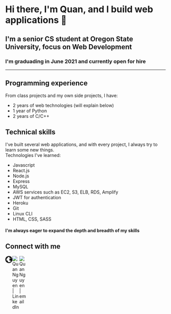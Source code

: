 # Hi there, I'm Quan, and I build web applications 👋

## I'm a senior CS student at Oregon State University, focus on Web Development

### I'm graduading in June 2021 and currently open for hire

---

## Programming experience

From class projects and my own side projects, I have:

- 2 years of web technologies (will explain below)
- 1 year of Python
- 2 years of C/C++

## Technical skills

I've built several web applications, and with every project, I always try to learn some new things.
<br/>
Technologies I've learned:

- Javascript
- React.js
- Node.js
- Express
- MySQL
- AWS services such as EC2, S3, ELB, RDS, Amplify
- JWT for authentication
- Heroku
- Git
- Linux CLI
- HTML, CSS, SASS

#### I'm always eager to expand the depth and breadth of my skills

## Connect with me

[<img align="left" alt="qnguyen.dev" width="22px" src="https://raw.githubusercontent.com/iconic/open-iconic/master/svg/globe.svg" />][website]
[<img align="left" alt="Quan Nguyen | LinkedIn" width="22px" src="https://cdn.jsdelivr.net/npm/simple-icons@v3/icons/linkedin.svg" />][linkedin]
[<img align="left" alt="Quan Nguyen | email" width="22px" src="https://cdn.jsdelivr.net/npm/simple-icons@3.13.0/icons/gmail.svg" />][email]

<br/>

[website]: https://www.qnguyen.dev
[linkedin]: https://www.linkedin.com/in/quandev2/
[email]: mailto:qnguyen.dev2@gmail.com

<!--
**QuanDev2/QuanDev2** is a ✨ _special_ ✨ repository because its `README.md` (this file) appears on your GitHub profile.

Here are some ideas to get you started:

- 🔭 I’m currently working on ...
- 🌱 I’m currently learning ...
- 👯 I’m looking to collaborate on ...
- 🤔 I’m looking for help with ...
- 💬 Ask me about ...
- 📫 How to reach me: ...
- 😄 Pronouns: ...
- ⚡ Fun fact: ...
-->
